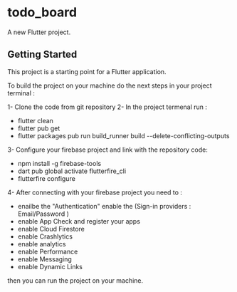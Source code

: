 # todo_board

A new Flutter project.

## Getting Started

This project is a starting point for a Flutter application.

To build the project on your machine do the next steps in your project terminal :

1- Clone the code from git repository 
2- In the project termenal  run :
 - flutter clean
- flutter pub get
 - flutter packages pub run build_runner build --delete-conflicting-outputs

3- Configure your firebase project and link with the repository code:
- npm install -g firebase-tools
- dart pub global activate flutterfire_cli
- flutterfire configure

 4- After connecting with your firebase project you need to :
- enailbe the "Authentication" enable the (Sign-in providers : Email/Password ) 
- enable App Check and register your apps 
- enable Cloud Firestore 
- enable Crashlytics
- enable analytics
- enable Performance
- enable Messaging
- enable Dynamic Links 

then you can run the project on your machine.
